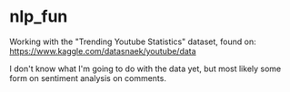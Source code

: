 # nlp_fun
Working with the "Trending Youtube Statistics" dataset, found on: https://www.kaggle.com/datasnaek/youtube/data

I don't know what I'm going to do with the data yet, but most likely some form on sentiment analysis on comments.
